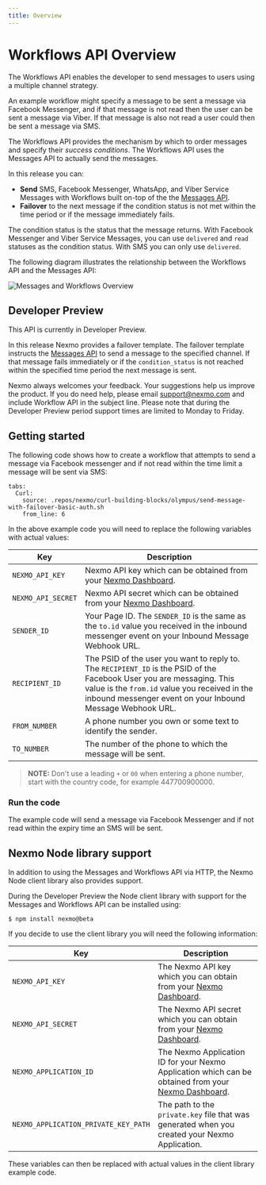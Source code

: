 ```yaml
---
title: Overview
---
```


# Workflows API Overview

The Workflows API enables the developer to send messages to users using a multiple channel strategy.

An example workflow might specify a message to be sent a message via Facebook Messenger, and if that message is not read then the user can be sent a message via Viber. If that message is also not read a user could then be sent a message via SMS.

The Workflows API provides the mechanism by which to order messages and specify their _success conditions_. The Workflows API uses the Messages API to actually send the messages.

In this release you can:

* **Send** SMS, Facebook Messenger, WhatsApp, and Viber Service Messages with Workflows built on-top of the the [Messages API](/messages-and-workflows-apis/messages/overview).
* **Failover** to the next message if the condition status is not met within the time period or if the message immediately fails.

The condition status is the status that the message returns. With Facebook Messenger and Viber Service Messages, you can use `delivered` and `read` statuses as the condition status. With SMS you can only use `delivered`.

The following diagram illustrates the relationship between the Workflows API and the Messages API:

![Messages and Workflows Overview](/assets/images/messages-workflows-overview.png)

## Developer Preview

This API is currently in Developer Preview.

In this release Nexmo provides a failover template. The failover template instructs the [Messages API](/messages-and-workflows-apis/messages/overview) to send a message to the specified channel. If that message fails immediately or if the `condition_status` is not reached within the specified time period the next message is sent.

Nexmo always welcomes your feedback. Your suggestions help us improve the product. If you do need help, please email [support@nexmo.com](mailto:support@nexmo.com) and include Workflow API in the subject line. Please note that during the Developer Preview period support times are limited to Monday to Friday.

## Getting started

The following code shows how to create a workflow that attempts to send a message via Facebook messenger and if not read within the time limit a message will be sent via SMS:

```tabbed_examples
tabs:
  Curl:
    source: .repos/nexmo/curl-building-blocks/olympus/send-message-with-failover-basic-auth.sh
    from_line: 6
```

In the above example code you will need to replace the following variables with actual values:

Key | Description
-- | --
`NEXMO_API_KEY` | Nexmo API key which can be obtained from your [Nexmo Dashboard](https://dashboard.nexmo.com).
`NEXMO_API_SECRET` | Nexmo API secret which can be obtained from your [Nexmo Dashboard](https://dashboard.nexmo.com).
`SENDER_ID` | Your Page ID. The `SENDER_ID` is the same as the `to.id` value you received in the inbound messenger event on your Inbound Message Webhook URL.
`RECIPIENT_ID` | The PSID of the user you want to reply to. The `RECIPIENT_ID` is the PSID of the Facebook User you are messaging. This value is the `from.id` value you received in the inbound messenger event on your Inbound Message Webhook URL.
`FROM_NUMBER` | A phone number you own or some text to identify the sender.
`TO_NUMBER` | The number of the phone to which the message will be sent.

> **NOTE:** Don't use a leading `+` or `00` when entering a phone number, start with the country code, for example 447700900000.

### Run the code

The example code will send a message via Facebook Messenger and if not read within the expiry time an SMS will be sent.

## Nexmo Node library support

In addition to using the Messages and Workflows API via HTTP, the Nexmo Node client library also provides support. 

During the Developer Preview the Node client library with support for the Messages and Workflows API can be installed using:

```
$ npm install nexmo@beta
```

If you decide to use the client library you will need the following information:

Key | Description
-- | --
`NEXMO_API_KEY` | The Nexmo API key which you can obtain from your [Nexmo Dashboard](https://dashboard.nexmo.com).
`NEXMO_API_SECRET` | The Nexmo API secret which you can obtain from your [Nexmo Dashboard](https://dashboard.nexmo.com).
`NEXMO_APPLICATION_ID` | The Nexmo Application ID for your Nexmo Application which can be obtained from your [Nexmo Dashboard](https://dashboard.nexmo.com).
`NEXMO_APPLICATION_PRIVATE_KEY_PATH` | The path to the `private.key` file that was generated when you created your Nexmo Application.

These variables can then be replaced with actual values in the client library example code.
